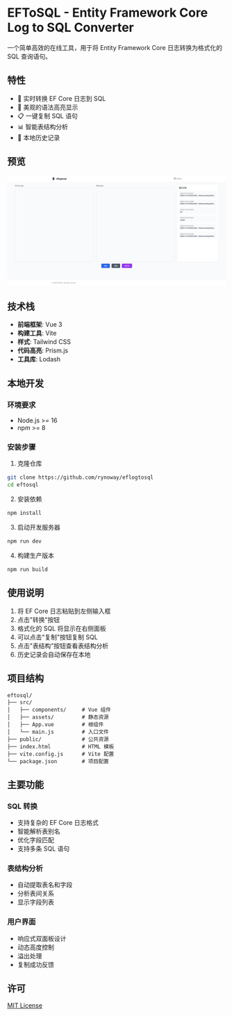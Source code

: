 # EFToSQL - Entity Framework Core Log to SQL Converter

一个简单高效的在线工具，用于将 Entity Framework Core 日志转换为格式化的 SQL 查询语句。

## 特性

- 🚀 实时转换 EF Core 日志到 SQL
- 💅 美观的语法高亮显示
- 📋 一键复制 SQL 语句
- 📊 智能表结构分析
- 📝 本地历史记录

## 预览

![eflogtosql 预览](/demo.png)

## 技术栈

- **前端框架**: Vue 3
- **构建工具**: Vite
- **样式**: Tailwind CSS
- **代码高亮**: Prism.js
- **工具库**: Lodash

## 本地开发

### 环境要求

- Node.js >= 16
- npm >= 8

### 安装步骤

1. 克隆仓库
```bash
git clone https://github.com/rynoway/eflogtosql
cd eftosql
```

2. 安装依赖
```bash
npm install
```

3. 启动开发服务器
```bash
npm run dev
```

4. 构建生产版本
```bash
npm run build
```

## 使用说明

1. 将 EF Core 日志粘贴到左侧输入框
2. 点击"转换"按钮
3. 格式化的 SQL 将显示在右侧面板
4. 可以点击"复制"按钮复制 SQL
5. 点击"表结构"按钮查看表结构分析
6. 历史记录会自动保存在本地

## 项目结构

```
eftosql/
├── src/
│   ├── components/     # Vue 组件
│   ├── assets/         # 静态资源
│   ├── App.vue         # 根组件
│   └── main.js         # 入口文件
├── public/             # 公共资源
├── index.html          # HTML 模板
├── vite.config.js      # Vite 配置
└── package.json        # 项目配置
```

## 主要功能

### SQL 转换
- 支持复杂的 EF Core 日志格式
- 智能解析表别名
- 优化字段匹配
- 支持多条 SQL 语句

### 表结构分析
- 自动提取表名和字段
- 分析表间关系
- 显示字段列表

### 用户界面
- 响应式双面板设计
- 动态高度控制
- 溢出处理
- 复制成功反馈

## 许可

[MIT License](LICENSE)

